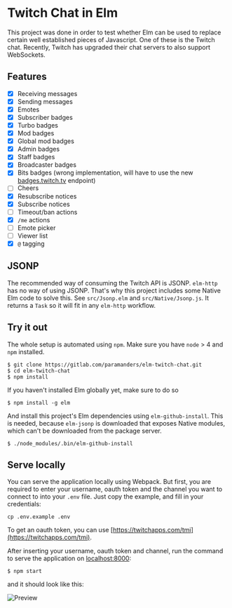 # Twitch Chat in Elm

This project was done in order to test whether Elm can be used to replace
certain well established pieces of Javascript. One of these is the Twitch
chat. Recently, Twitch has upgraded their chat servers to also support
WebSockets.


## Features

- [x] Receiving messages
- [x] Sending messages
- [x] Emotes
- [x] Subscriber badges
- [x] Turbo badges
- [x] Mod badges
- [x] Global mod badges
- [x] Admin badges
- [x] Staff badges
- [x] Broadcaster badges
- [x] Bits badges (wrong implementation, will have to use the new [badges.twitch.tv](https://badges.twitch.tv) endpoint)
- [ ] Cheers
- [x] Resubscribe notices
- [x] Subscribe notices
- [ ] Timeout/ban actions
- [x] `/me` actions
- [ ] Emote picker
- [ ] Viewer list
- [x] `@` tagging

## JSONP

The recommended way of consuming the Twitch API is JSONP. `elm-http` has no way
of using JSONP. That's why this project includes some Native Elm code to
solve this. See `src/Jsonp.elm` and `src/Native/Jsonp.js`. It returns a `Task` so
it will fit in any `elm-http` workflow.

## Try it out

The whole setup is automated using `npm`. Make sure you have `node` > 4 and `npm` installed.

```
$ git clone https://gitlab.com/paramanders/elm-twitch-chat.git
$ cd elm-twitch-chat
$ npm install
```

If you haven't installed Elm globally yet, make sure to do so

```
$ npm install -g elm
```

And install this project's Elm dependencies using `elm-github-install`. This
is needed, because `elm-jsonp` is downloaded that exposes Native modules, which
can't be downloaded from the package server.

```
$ ./node_modules/.bin/elm-github-install
```


## Serve locally

You can serve the application locally using Webpack. But first, you are required
to enter your username, oauth token and the channel you want to connect to into
your `.env` file. Just copy the example, and fill in your credentials:

```
cp .env.example .env
```

To get an oauth token, you can use [https://twitchapps.com/tmi](https://twitchapps.com/tmi).

After inserting your username, oauth token and channel, run the command to serve
the application on [localhost:8000](http://localhost:8000):

```
$ npm start
```

and it should look like this:

![Preview](http://i.imgur.com/IOuizaV.gif)
